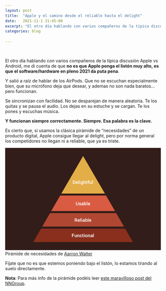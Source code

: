 ```yaml
---
layout: post
title:  "Apple y el camino desde el reliable hasta el delight"
date:   2021-11-1 21:45:00
excerpt: "El otro día hablando con varios compañeros de la típica discusión Apple vs Android, me di cuenta de que no es que Apple ponga el listón muy alto, es que el software"
categories: blog

---
```




<br>

El otro día hablando con varios compañeros de la típica discusión Apple vs Android, me di cuenta de que **no es que Apple ponga el listón muy alto, es que el software/hardware en pleno 2021 da puta pena**.

Y salió a raíz de hablar de los AirPods. Que no se escuchan especialmente bien, que su micrófono deja que desear, y ademas no son nada baratos… pero funcionan.

Se sincronizan con facilidad. No se desparejan de manera aleatoria. Te los quitas y se pausa el audio. Los dejas en su estuche y se cargan. Te los pones y escuchas música. 

**Y funcionan siempre correctamente. Siempre. Esa palabra es la clave.**

Es cierto que, si usamos la clásica pirámide de “necesidades” de un producto digital, Apple consigue llegar al delight, pero por norma general los competidores no llegan ni a reliable, que ya es triste.

<p><img class="full-width-image" src="/images/pyramid.jpg" alt="Pirámide de las necesidades">
<span class="smaller-text">Pirámide de necesidades de <a href="https://twitter.com/aarron">Aarron Walter</a></span></p>

Fíjate que no es que estemos poniendo bajo el listón, lo estamos tirando al suelo directamente.

**Nota**: Para más info de la pirámide podéis leer <a title="A Theory of User Delight: Why Usability Is the Foundation for Delightful Experiences" href="https://www.nngroup.com/articles/theory-user-delight">este maravilloso post del NNGroup</a>.